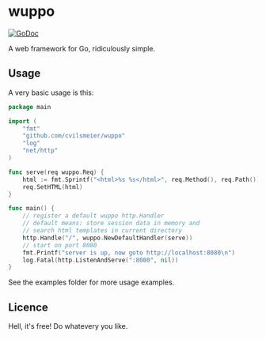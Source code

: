 

# wuppo

[![GoDoc](https://godoc.org/github.com/cvilsmeier/wuppo?status.svg)](https://godoc.org/github.com/cvilsmeier/wuppo)

A web framework for Go, ridiculously simple.


## Usage

A very basic usage is this:


```go
package main

import (
	"fmt"
	"github.com/cvilsmeier/wuppo"
	"log"
	"net/http"
)

func serve(req wuppo.Req) {
	html := fmt.Sprintf("<html>%s %s</html>", req.Method(), req.Path())
	req.SetHTML(html)
}

func main() {
	// register a default wuppo http.Handler
	// default means: store session data in memory and
	// search html templates in current directory
	http.Handle("/", wuppo.NewDefaultHandler(serve))
	// start on port 8080
	fmt.Printf("server is up, now goto http://localhost:8080\n")
	log.Fatal(http.ListenAndServe(":8080", nil))
}
```

See the examples folder for more usage examples.

## Licence

Hell, it's free! Do whatevery you like.

